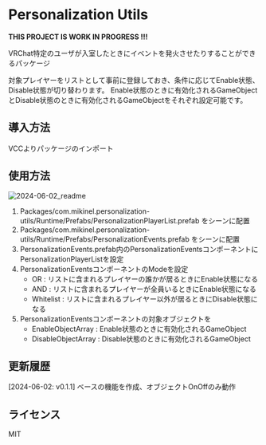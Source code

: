 # Personalization Utils

<b>THIS PROJECT IS WORK IN PROGRESS !!!</b>

VRChat特定のユーザが入室したときにイベントを発火させたりすることができるパッケージ

対象プレイヤーをリストとして事前に登録しておき、条件に応じてEnable状態、Disable状態が切り替わります。
Enable状態のときに有効化されるGameObjectとDisable状態のときに有効化されるGameObjectをそれぞれ設定可能です。

## 導入方法

VCCよりパッケージのインポート

## 使用方法
![2024-06-02_readme](https://github.com/nmxi/Unity_VRC_PersonalizationUtils/assets/15684519/8496fc93-265a-40fc-9d3c-d4cdf6081d97)

1. Packages/com.mikinel.personalization-utils/Runtime/Prefabs/PersonalizationPlayerList.prefab をシーンに配置
2. Packages/com.mikinel.personalization-utils/Runtime/Prefabs/PersonalizationEvents.prefab をシーンに配置
3. PersonalizationEvents.prefab内のPersonalizationEventsコンポーネントにPersonalizationPlayerListを設定
4. PersonalizationEventsコンポーネントのModeを設定
    - OR : リストに含まれるプレイヤーの誰かが居るときにEnable状態になる
    - AND : リストに含まれるプレイヤーが全員いるときにEnable状態になる
    - Whitelist : リストに含まれるプレイヤー以外が居るときにDisable状態になる
5. PersonalizationEventsコンポーネントの対象オブジェクトを
    - EnableObjectArray : Enable状態のときに有効化されるGameObject
    - DisableObjectArray : Disable状態のときに有効化されるGameObject

## 更新履歴
[2024-06-02: v0.1.1] ベースの機能を作成、オブジェクトOnOffのみ動作

## ライセンス
MIT
